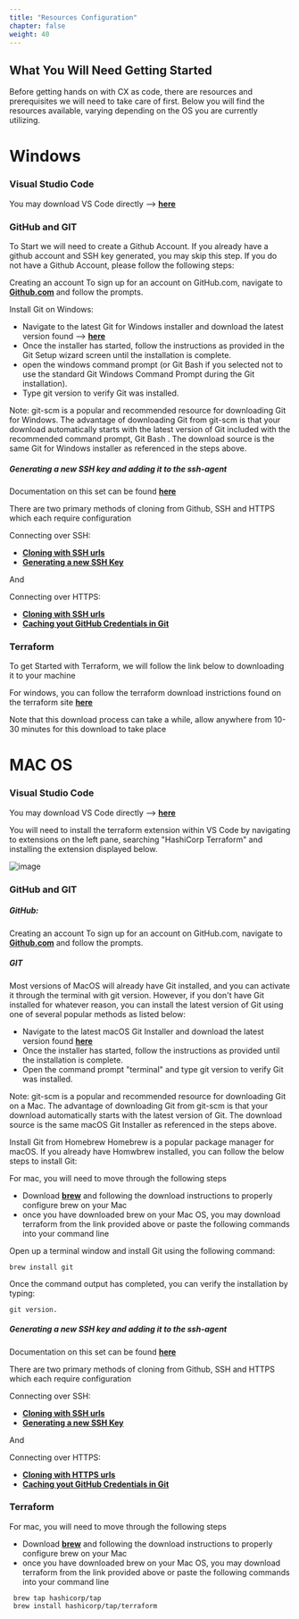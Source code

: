 ```yaml
---
title: "Resources Configuration"
chapter: false
weight: 40
---
```


## What You Will Need Getting Started

Before getting hands on with CX as code, there are resources and prerequisites we will need to take care of first. Below you will find the resources available, varying depending on the OS you are currently utilizing. 

# Windows

### Visual Studio Code

You may download VS Code directly -->  **[here](https://code.visualstudio.com/download)**

### GitHub and GIT

To Start we will need to create a Github Account. If you already have a github account and SSH key generated, you may skip this step. If you do not have a Github Account, please follow the following steps:

Creating an account
To sign up for an account on GitHub.com, navigate to **[Github.com](https://github.com/)** and follow the prompts.

Install Git on Windows:

- Navigate to the latest Git for Windows installer and download the latest version found --> **[here](https://gitforwindows.org/)**
- Once the installer has started, follow the instructions as provided in the Git Setup wizard screen until the installation is complete.
- open the windows command prompt (or Git Bash if you selected not to use the standard Git Windows Command Prompt during the Git installation).
- Type git version to verify Git was installed.

Note: git-scm is a popular and recommended resource for downloading Git for Windows. The advantage of downloading Git from git-scm is that your download automatically starts with the latest version of Git included with the recommended command prompt, Git Bash . The download source is the same Git for Windows installer as referenced in the steps above.

##### Generating a new SSH key and adding it to the ssh-agent

Documentation on this set can be found **[here](https://docs.github.com/en/authentication/connecting-to-github-with-ssh/generating-a-new-ssh-key-and-adding-it-to-the-ssh-agent)**

There are two primary methods of cloning from Github, SSH and HTTPS which each require configuration

Connecting over SSH:

- **[Cloning with SSH urls](https://docs.github.com/en/github/getting-started-with-github/about-remote-repositories/#cloning-with-ssh-urls)**
- **[Generating a new SSH Key](https://docs.github.com/en/articles/generating-a-new-ssh-key-and-adding-it-to-the-ssh-agent)**

And 

Connecting over HTTPS:

- **[Cloning with SSH urls](https://docs.github.com/en/github/getting-started-with-github/about-remote-repositories/#cloning-with-https-urls)**
- **[Caching yout GitHub Credentials in Git](https://docs.github.com/en/github/getting-started-with-github/caching-your-github-credentials-in-git)**


### Terraform

To get Started with Terraform, we will follow the link below to downloading it to your machine

For windows, you can follow the terraform download instrictions found on the terraform site **[here](https://www.terraform.io/downloads)**


Note that this download process can take a while, allow anywhere from 10-30 minutes for this download to take place

# MAC OS

### Visual Studio Code

You may download VS Code directly -->  **[here](https://code.visualstudio.com/download)**

You will need to install the terraform extension within VS Code by navigating to extensions on the left pane, searching "HashiCorp Terraform" and installing the extension displayed below.

![image](/images/tfextension.PNG)

### GitHub and GIT

##### GitHub:

Creating an account
To sign up for an account on GitHub.com, navigate to **[Github.com](https://github.com/)** and follow the prompts.

##### GIT
Most versions of MacOS will already have Git installed, and you can activate it through the terminal with git version. However, if you don't have Git installed for whatever reason, you can install the latest version of Git using one of several popular methods as listed below:

- Navigate to the latest macOS Git Installer and download the latest version found **[here](https://sourceforge.net/projects/git-osx-installer/files/git-2.23.0-intel-universal-mavericks.dmg/download?use_mirror=autoselect)**
- Once the installer has started, follow the instructions as provided until the installation is complete.
- Open the command prompt "terminal" and type git version to verify Git was installed.

Note: git-scm is a popular and recommended resource for downloading Git on a Mac. The advantage of downloading Git from git-scm is that your download automatically starts with the latest version of Git. The download source is the same macOS Git Installer as referenced in the steps above.

Install Git from Homebrew
Homebrew is a popular package manager for macOS. If you already have Homwbrew installed, you can follow the below steps to install Git:

For mac, you will need to move through the following steps

- Download **[brew](https://brew.sh/)** and following the download instructions to properly configure brew on your Mac
- once you have downloaded brew on your Mac OS, you may download terraform from the link provided above or paste the following commands into your command line

Open up a terminal window and install Git using the following command: 

```
brew install git
```

Once the command output has completed, you can verify the installation by typing: 

```
git version.
```

##### Generating a new SSH key and adding it to the ssh-agent

Documentation on this set can be found **[here](https://docs.github.com/en/authentication/connecting-to-github-with-ssh/generating-a-new-ssh-key-and-adding-it-to-the-ssh-agent)**

There are two primary methods of cloning from Github, SSH and HTTPS which each require configuration

Connecting over SSH:

- **[Cloning with SSH urls](https://docs.github.com/en/github/getting-started-with-github/about-remote-repositories/#cloning-with-ssh-urls)**
- **[Generating a new SSH Key](https://docs.github.com/en/articles/generating-a-new-ssh-key-and-adding-it-to-the-ssh-agent)**

And 

Connecting over HTTPS:

- **[Cloning with HTTPS urls](https://docs.github.com/en/github/getting-started-with-github/about-remote-repositories/#cloning-with-https-urls)**
- **[Caching yout GitHub Credentials in Git](https://docs.github.com/en/github/getting-started-with-github/caching-your-github-credentials-in-git)**

### Terraform

For mac, you will need to move through the following steps

- Download **[brew](https://brew.sh/)** and following the download instructions to properly configure brew on your Mac
- once you have downloaded brew on your Mac OS, you may download terraform from the link provided above or paste the following commands into your command line

```
 brew tap hashicorp/tap
 brew install hashicorp/tap/terraform

```